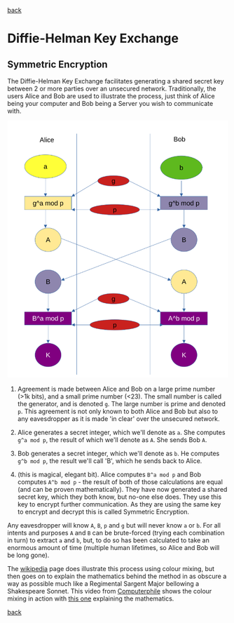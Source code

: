 [back](encryption.md)

# Diffie-Helman Key Exchange

## Symmetric Encryption

The Diffie-Helman Key Exchange facilitates generating a shared secret key
between 2 or more parties over an unsecured network.  Traditionally, the users
Alice and Bob are used to illustrate the process, just think of Alice being your
computer and Bob being a Server you wish to communicate with.

![Diffie-Helman key generation](images/diffiehelman.png)

1. Agreement is made between Alice and Bob on a large prime number (>1k bits),
   and a small prime number (<23).  The small number is called the generator,
   and is denoted `g`.  The large number is prime and denoted `p`.  This
   agreement is not only known to both Alice and Bob but also to any
   eavesdropper as it is made 'in clear' over the unsecured network.

2. Alice generates a secret integer, which we'll denote as `a`.  She computes
   `g^a mod p`, the result of which we'll denote as `A`.  She sends Bob `A`.

3. Bob generates a secret integer, which we'll denote as `b`.  He computes `g^b
   mod p`, the result we'll call 'B', which he sends back to Alice.

4. (this is magical, elegant bit). Alice computes `B^a mod p` and Bob computes
   `A^b mod p` - the result of both of those calculations are equal (and can be
   proven mathematically).  They have now generated a shared secret key, which
   they both know, but no-one else does.  They use this key to encrypt further
   communication. As they are using the same key to encrypt and decrypt this is
   called Symmetric Encryption.

Any eavesdropper will know `A`, `B`, `p` and `g` but will never know `a` or `b`.
For all intents and purposes `A` and `B` can be brute-forced (trying each
combination in turn) to extract `a` and `b`, but, to do so has been calculated
to take an enormous amount of time (multiple human lifetimes, so Alice and Bob
will be long gone).

The
[wikipedia](https://en.wikipedia.org/wiki/Diffie%E2%80%93Hellman_key_exchange)
page does illustrate this process using colour mixing, but then goes on to
explain the mathematics behind the method in as obscure a way as possible much
like a Regimental Sargent Major bellowing a Shakespeare Sonnet. This video from
[Computerphile](https://www.youtube.com/watch?v=NmM9HA2MQGI) shows the colour
mixing in action with [this one](https://www.youtube.com/watch?v=Yjrfm_oRO0w)
explaining the mathematics.

[back](encryption.md)
